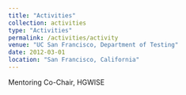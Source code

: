 ```yaml
---
title: "Activities"
collection: activities
type: "Activities"
permalink: /activities/activity
venue: "UC San Francisco, Department of Testing"
date: 2012-03-01
location: "San Francisco, California"
---
```


Mentoring Co-Chair, HGWISE
